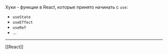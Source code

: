Хуки - функции в React, которые принято начинать с `use`:
- `useState`
- `useEffect`
- `useRef`
- ...

---
[[React]]